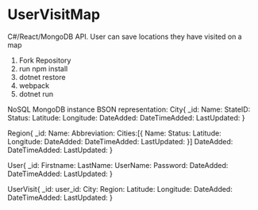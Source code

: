 # UserVisitMap
C#/React/MongoDB API. User can save locations they have visited on a map

1. Fork Repository
2. run npm install
3. dotnet restore
4. webpack
5. dotnet run

NoSQL MongoDB instance BSON representation:
City{
    _id:
    Name:
    StateID:
    Status:
    Latitude:
    Longitude:
    DateAdded:
    DateTimeAdded:
    LastUpdated:
}

Region{
    _id:
    Name:
    Abbreviation:
    Cities:[{
          Name:
          Status:
          Latitude:
          Longitude:
          DateAdded:
          DateTimeAdded:
          LastUpdated:
    }]
    DateAdded:
    DateTimeAdded:
    LastUpdated:
}

User{
    _id:
    Firstname:
    LastName:
    UserName:
    Password:
    DateAdded:
    DateTimeAdded:
    LastUpdated:
}

UserVisit{
    _id:
    user_id:
    City:
    Region:
    Latitude:
    Longitude:
    DateAdded:
    DateTimeAdded:
    LastUpdated:
}
